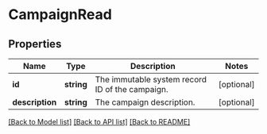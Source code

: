 # CampaignRead

## Properties
Name | Type | Description | Notes
------------ | ------------- | ------------- | -------------
**id** | **string** | The immutable system record ID of the campaign. | [optional] 
**description** | **string** | The campaign description. | [optional] 

[[Back to Model list]](../../README.md#documentation-for-models) [[Back to API list]](../../README.md#documentation-for-api-endpoints) [[Back to README]](../../README.md)

